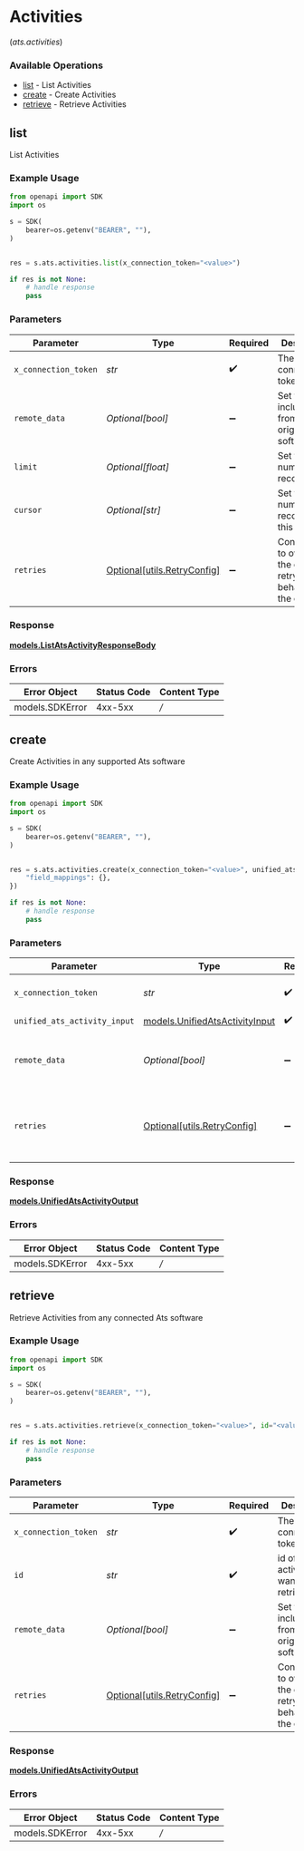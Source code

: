 # Activities
(*ats.activities*)

### Available Operations

* [list](#list) - List  Activities
* [create](#create) - Create Activities
* [retrieve](#retrieve) - Retrieve Activities

## list

List  Activities

### Example Usage

```python
from openapi import SDK
import os

s = SDK(
    bearer=os.getenv("BEARER", ""),
)


res = s.ats.activities.list(x_connection_token="<value>")

if res is not None:
    # handle response
    pass

```

### Parameters

| Parameter                                                           | Type                                                                | Required                                                            | Description                                                         |
| ------------------------------------------------------------------- | ------------------------------------------------------------------- | ------------------------------------------------------------------- | ------------------------------------------------------------------- |
| `x_connection_token`                                                | *str*                                                               | :heavy_check_mark:                                                  | The connection token                                                |
| `remote_data`                                                       | *Optional[bool]*                                                    | :heavy_minus_sign:                                                  | Set to true to include data from the original software.             |
| `limit`                                                             | *Optional[float]*                                                   | :heavy_minus_sign:                                                  | Set to get the number of records.                                   |
| `cursor`                                                            | *Optional[str]*                                                     | :heavy_minus_sign:                                                  | Set to get the number of records after this cursor.                 |
| `retries`                                                           | [Optional[utils.RetryConfig]](../../models/utils/retryconfig.md)    | :heavy_minus_sign:                                                  | Configuration to override the default retry behavior of the client. |


### Response

**[models.ListAtsActivityResponseBody](../../models/listatsactivityresponsebody.md)**
### Errors

| Error Object    | Status Code     | Content Type    |
| --------------- | --------------- | --------------- |
| models.SDKError | 4xx-5xx         | */*             |

## create

Create Activities in any supported Ats software

### Example Usage

```python
from openapi import SDK
import os

s = SDK(
    bearer=os.getenv("BEARER", ""),
)


res = s.ats.activities.create(x_connection_token="<value>", unified_ats_activity_input={
    "field_mappings": {},
})

if res is not None:
    # handle response
    pass

```

### Parameters

| Parameter                                                                 | Type                                                                      | Required                                                                  | Description                                                               |
| ------------------------------------------------------------------------- | ------------------------------------------------------------------------- | ------------------------------------------------------------------------- | ------------------------------------------------------------------------- |
| `x_connection_token`                                                      | *str*                                                                     | :heavy_check_mark:                                                        | The connection token                                                      |
| `unified_ats_activity_input`                                              | [models.UnifiedAtsActivityInput](../../models/unifiedatsactivityinput.md) | :heavy_check_mark:                                                        | N/A                                                                       |
| `remote_data`                                                             | *Optional[bool]*                                                          | :heavy_minus_sign:                                                        | Set to true to include data from the original Ats software.               |
| `retries`                                                                 | [Optional[utils.RetryConfig]](../../models/utils/retryconfig.md)          | :heavy_minus_sign:                                                        | Configuration to override the default retry behavior of the client.       |


### Response

**[models.UnifiedAtsActivityOutput](../../models/unifiedatsactivityoutput.md)**
### Errors

| Error Object    | Status Code     | Content Type    |
| --------------- | --------------- | --------------- |
| models.SDKError | 4xx-5xx         | */*             |

## retrieve

Retrieve Activities from any connected Ats software

### Example Usage

```python
from openapi import SDK
import os

s = SDK(
    bearer=os.getenv("BEARER", ""),
)


res = s.ats.activities.retrieve(x_connection_token="<value>", id="<value>")

if res is not None:
    # handle response
    pass

```

### Parameters

| Parameter                                                           | Type                                                                | Required                                                            | Description                                                         |
| ------------------------------------------------------------------- | ------------------------------------------------------------------- | ------------------------------------------------------------------- | ------------------------------------------------------------------- |
| `x_connection_token`                                                | *str*                                                               | :heavy_check_mark:                                                  | The connection token                                                |
| `id`                                                                | *str*                                                               | :heavy_check_mark:                                                  | id of the activity you want to retrieve.                            |
| `remote_data`                                                       | *Optional[bool]*                                                    | :heavy_minus_sign:                                                  | Set to true to include data from the original Ats software.         |
| `retries`                                                           | [Optional[utils.RetryConfig]](../../models/utils/retryconfig.md)    | :heavy_minus_sign:                                                  | Configuration to override the default retry behavior of the client. |


### Response

**[models.UnifiedAtsActivityOutput](../../models/unifiedatsactivityoutput.md)**
### Errors

| Error Object    | Status Code     | Content Type    |
| --------------- | --------------- | --------------- |
| models.SDKError | 4xx-5xx         | */*             |
